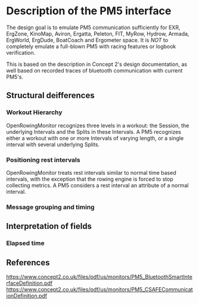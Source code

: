 # Description of the PM5 interface

The design goal is to emulate PM5 communication sufficiently for EXR, ErgZone, KinoMap, Aviron, Ergatta, Peleton, FIT, MyRow, Hydrow, Armada, ErgWorld, ErgDude, BoatCoach and Ergometer space. It is *NOT* to completely emulate a full-blown PM5 with racing features or logbook verification.

This is based on the description in Concept 2's design documentation, as well based on recorded traces of bluetooth communication with current PM5's.

## Structural deifferences

### Workout Hierarchy

OpenRowingMonitor recognizes three levels in a workout: the Session, the underlying Intervals and the Splits in these Intervals. A PM5 recognizes either a workout with one or more Intervals of varying length, or a single interval with several underlying Splits. 

### Positioning rest intervals

OpenRowingMonitor treats rest intervals similar to normal time based intervals, with the exception that the rowing engine is forced to stop collecting metrics. A PM5 considers a rest interval an attribute of a normal interval.

### Message grouping and timing


## Interpretation of fields

### Elapsed time

## References

https://www.concept2.co.uk/files/pdf/us/monitors/PM5_BluetoothSmartInterfaceDefinition.pdf
https://www.concept2.co.uk/files/pdf/us/monitors/PM5_CSAFECommunicationDefinition.pdf
